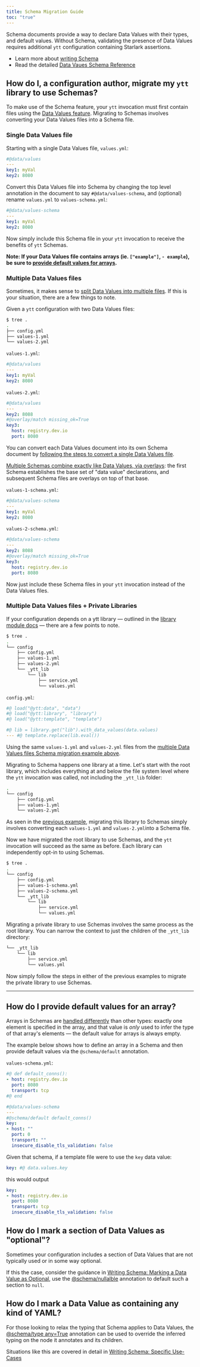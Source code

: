 ```yaml
---
title: Schema Migration Guide
toc: "true"
---
```


Schema documents provide a way to declare Data Values with their types, and default values. Without Schema, validating the presence of Data Values requires additional `ytt` configuration containing Starlark assertions.

- Learn more about [writing Schema](how-to-write-schema.md)
- Read the detailed [Data Vaues Schema Reference](lang-ref-ytt-schema.md)

## How do I, a configuration author, migrate my `ytt` library to use Schemas?

To make use of the Schema feature, your `ytt` invocation must first contain files using the [Data Values feature](ytt-data-values.md). Migrating to Schemas involves converting your Data Values files into a Schema file.

### Single Data Values file

Starting with a single Data Values file, `values.yml`:
```yaml
#@data/values
---
key1: myVal
key2: 8080
```

Convert this Data Values file into Schema by changing the top level annotation in the document to say `#@data/values-schema`, and (optional) rename `values.yml` to `values-schema.yml`:
```yaml
#@data/values-schema
---
key1: myVal
key2: 8080
```
Now simply include this Schema file in your `ytt` invocation to receive the benefits of `ytt` Schemas.


**Note: If your Data Values file contains arrays (ie. `["example"]`, `- example`), be sure to [provide default values for arrays](#how-do-i-provide-default-values-for-an-array).**

### Multiple Data Values files
Sometimes, it makes sense to [split Data Values into multiple files](ytt-data-values.md#splitting-data-values-overlays-into-multiple-files).
If this is your situation, there are a few things to note.

Given a `ytt` configuration with two Data Values files:
```bash
$ tree .
.
├── config.yml
├── values-1.yml
└── values-2.yml
```

`values-1.yml`:
```yaml
#@data/values
---
key1: myVal
key2: 8080
```

`values-2.yml`:
```yaml
#@data/values
---
key2: 8088
#@overlay/match missing_ok=True
key3:
  host: registry.dev.io
  port: 8080
```
You can convert each Data Values document into its own Schema document by [following the steps to convert a single Data Values file](#single-data-values-file).

[Multiple Schemas combine exactly like Data Values, via overlays](lang-ref-ytt-schema.md#multiple-schema-documents): 
the first Schema establishes the base set of "data value" declarations, and subsequent Schema files are overlays on top of that base.

`values-1-schema.yml`:
```yaml
#@data/values-schema
---
key1: myVal
key2: 8080
```

`values-2-schema.yml`:
```yaml
#@data/values-schema
---
key2: 8088
#@overlay/match missing_ok=True
key3:
  host: registry.dev.io
  port: 8080
```

Now just include these Schema files in your `ytt` invocation instead of the Data Values files.

### Multiple Data Values files + Private Libraries
If your configuration depends on a ytt library — outlined in the [library module docs](lang-ref-ytt-library.md) — there are a few points to note.

```bash
$ tree .
.
└── config
    ├── config.yml 
    ├── values-1.yml
    ├── values-2.yml
    └── _ytt_lib
        └── lib
            ├── service.yml
            └── values.yml
```
`config.yml`:
```yaml
#@ load("@ytt:data", "data")
#@ load("@ytt:library", "library")
#@ load("@ytt:template", "template")

#@ lib = library.get("lib").with_data_values(data.values)
--- #@ template.replace(lib.eval())
```
Using the same `values-1.yml` and `values-2.yml` files from the [multiple Data Values files Schema migration example above](#multiple-data-values-files).

Migrating to Schema happens one library at a time. Let's start with the root library, which includes everything at and below the file system level where the `ytt` invocation was called, not including the `_ytt_lib` folder:
```bash
.
└── config
    ├── config.yml
    ├── values-1.yml
    └── values-2.yml
```
As seen in the [previous example](#multiple-data-values-files), migrating this library to Schemas simply involves converting each `values-1.yml` and `values-2.yml`into a Schema file.

Now we have migrated the root library to use Schemas, and the `ytt` invocation will succeed as the same as before. Each library can independently opt-in to using Schemas. 
```bash
$ tree .
.
└── config
    ├── config.yml 
    ├── values-1-schema.yml
    ├── values-2-schema.yml
    └── _ytt_lib
        └── lib
            ├── service.yml
            └── values.yml
```
Migrating a private library to use Schemas involves the same process as the root library. You can narrow the context to just the children of the `_ytt_lib` directory:
```bash
└── _ytt_lib
    └── lib
        ├── service.yml
        └── values.yml
```
Now simply follow the steps in either of the previous examples to migrate the private library to use Schemas.

---

## How do I provide default values for an array?
Arrays in Schemas are [handled differently](lang-ref-ytt-schema.md#defaults-for-arrays) than other types:
exactly one element is specified in the array, and that value is _only_ used to infer the type of that array's elements —
the default value for arrays is always empty.

The example below shows how to define an array in a Schema and then provide default values via the `@schema/default` annotation.

`values-schema.yml`:
```yaml
#@ def default_conns():
- host: registry.dev.io
  port: 8080
  transport: tcp
#@ end

#@data/values-schema
---
#@schema/default default_conns()
key: 
- host: ""
  port: 0
  transport: ""
  insecure_disable_tls_validation: false
```

Given that schema, if a template file were to use the `key` data value:

```yaml
key: #@ data.values.key
```

this would output

```yaml
key:
- host: registry.dev.io
  port: 8080
  transport: tcp
  insecure_disable_tls_validation: false
```


## How do I mark a section of Data Values as "optional"?
Sometimes your configuration includes a section of Data Values that are not typically used or in some way optional.

If this the case, consider the guidance in [Writing Schema: Marking a Data Value as Optional](how-to-write-schema.md#marking-a-data-value-as-optional), use the 
[@schema/nullalble](lang-ref-ytt-schema.md#schemanullable) annotation to default such a section to `null`.

## How do I mark a Data Value as containing any kind of YAML?
For those looking to relax the typing that Schema applies to Data Values, the [@schema/type any=True](lang-ref-ytt-schema.md#schematype) annotation 
can be used to override the inferred typing on the node it annotates and its children.

Situations like this are covered in detail in [Writing Schema: Specific Use-Cases](how-to-write-schema.md#specific-use-cases)
